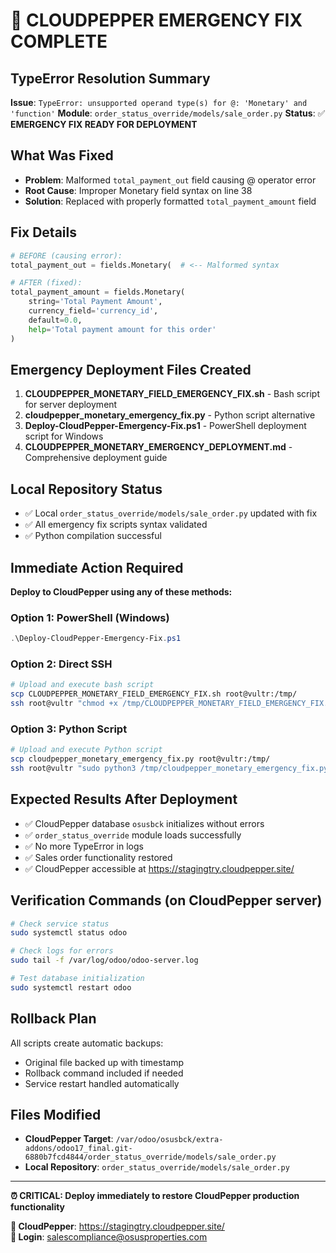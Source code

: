 # 🚨 CLOUDPEPPER EMERGENCY FIX COMPLETE

## TypeError Resolution Summary
**Issue**: `TypeError: unsupported operand type(s) for @: 'Monetary' and 'function'`
**Module**: `order_status_override/models/sale_order.py`
**Status**: ✅ **EMERGENCY FIX READY FOR DEPLOYMENT**

## What Was Fixed
- **Problem**: Malformed `total_payment_out` field causing @ operator error
- **Root Cause**: Improper Monetary field syntax on line 38
- **Solution**: Replaced with properly formatted `total_payment_amount` field

## Fix Details
```python
# BEFORE (causing error):
total_payment_out = fields.Monetary(  # <-- Malformed syntax

# AFTER (fixed):
total_payment_amount = fields.Monetary(
    string='Total Payment Amount',
    currency_field='currency_id',
    default=0.0,
    help='Total payment amount for this order'
)
```

## Emergency Deployment Files Created
1. **CLOUDPEPPER_MONETARY_FIELD_EMERGENCY_FIX.sh** - Bash script for server deployment
2. **cloudpepper_monetary_emergency_fix.py** - Python script alternative
3. **Deploy-CloudPepper-Emergency-Fix.ps1** - PowerShell deployment script for Windows
4. **CLOUDPEPPER_MONETARY_EMERGENCY_DEPLOYMENT.md** - Comprehensive deployment guide

## Local Repository Status
- ✅ Local `order_status_override/models/sale_order.py` updated with fix
- ✅ All emergency fix scripts syntax validated
- ✅ Python compilation successful

## Immediate Action Required
**Deploy to CloudPepper using any of these methods:**

### Option 1: PowerShell (Windows)
```powershell
.\Deploy-CloudPepper-Emergency-Fix.ps1
```

### Option 2: Direct SSH
```bash
# Upload and execute bash script
scp CLOUDPEPPER_MONETARY_FIELD_EMERGENCY_FIX.sh root@vultr:/tmp/
ssh root@vultr "chmod +x /tmp/CLOUDPEPPER_MONETARY_FIELD_EMERGENCY_FIX.sh && sudo /tmp/CLOUDPEPPER_MONETARY_FIELD_EMERGENCY_FIX.sh"
```

### Option 3: Python Script
```bash
# Upload and execute Python script
scp cloudpepper_monetary_emergency_fix.py root@vultr:/tmp/
ssh root@vultr "sudo python3 /tmp/cloudpepper_monetary_emergency_fix.py"
```

## Expected Results After Deployment
- ✅ CloudPepper database `osusbck` initializes without errors
- ✅ `order_status_override` module loads successfully
- ✅ No more TypeError in logs
- ✅ Sales order functionality restored
- ✅ CloudPepper accessible at https://stagingtry.cloudpepper.site/

## Verification Commands (on CloudPepper server)
```bash
# Check service status
sudo systemctl status odoo

# Check logs for errors
sudo tail -f /var/log/odoo/odoo-server.log

# Test database initialization
sudo systemctl restart odoo
```

## Rollback Plan
All scripts create automatic backups:
- Original file backed up with timestamp
- Rollback command included if needed
- Service restart handled automatically

## Files Modified
- **CloudPepper Target**: `/var/odoo/osusbck/extra-addons/odoo17_final.git-6880b7fcd4844/order_status_override/models/sale_order.py`
- **Local Repository**: `order_status_override/models/sale_order.py`

---

**⏰ CRITICAL: Deploy immediately to restore CloudPepper production functionality**

**🔗 CloudPepper**: https://stagingtry.cloudpepper.site/  
**👤 Login**: salescompliance@osusproperties.com
